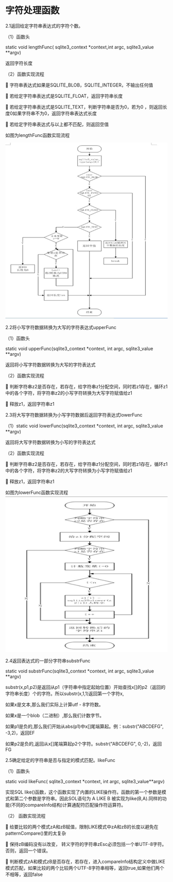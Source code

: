 # 字符处理函数
2.1返回给定字符串表达式的字符个数。

（1）函数头

static void lengthFunc( sqlite3_context *context,int argc, sqlite3_value **argv)

返回字符长度

（2）函数实现流程

	字符串表达式如果是SQLITE_BLOB，SQLITE_INTEGER，不输出任何值

	若给定字符串表达式是SQLITE_FLOAT，返回字符串长度

	若给定字符串表达式是SQLITE_TEXT，判断字符串是否为0，若为0 ，则返回长度0如果字符串不为0，返回字符串表达式长度

	若给定字符串表达式与以上都不匹配，则返回空值

如图为lengthFunc函数实现流程

<img src='lengthFunc函数.jpg'>

2.2将小写字符数据转换为大写的字符表达式upperFunc

（1）函数头

static void upperFunc(sqlite3_context *context, int argc, sqlite3_value **argv)

返回将小写字符数据转换为大写的字符表达式

（2）函数实现流程

	判断字符串z2是否存在，若存在，给字符串z1分配空间，同时若z1存在，循环z1中的各个字符，将字符串z2的小写字符转换为大写字符赋值给z1

	释放z1，返回字符串z1

2.3将大写字符数据转换为小写字符数据后返回字符表达式lowerFunc

（1）static void lowerFunc(sqlite3_context *context, int argc, sqlite3_value **argv)

返回将大写字符数据转换为小写的字符表达式

（2）函数实现流程

	判断字符串z2是否存在，若存在，给字符串z1分配空间，同时若z1存在，循环z1中的各个字符，将字符串z2的大写字符转换为小写字符赋值给z1

	释放z1，返回字符串z1

如图为lowerFunc函数实现流程
<img src='lowerFunc函数.jpg'>

2.4返回表达式的一部分字符串substrFunc

static void substrFunc(sqlite3_context *context,  int argc, sqlite3_value **argv)

substr(x,p1,p2)是返回从p1（字符串中指定起始位置）开始查找x[]的p2（返回的字符串长度）个的字符。所以substr(x,1,1)返回第一个字符x,

如果x是文本,那么我们实际上计算utf - 8字符数。

如果x是一个blob（二进制）,那么我们计数字节。

如果p1是负的,那么我们开始从abs(p1)中x[]尾端算起。例：substr("ABCDEFG", -3,2)，返回EF

如果p2是负的,返回从x[]尾端算起p2个字符。substr("ABCDEFG", 0,-2)，返回FG

2.5确定给定的字符串是否与指定的模式匹配。likeFunc

（1）函数头

static void likeFunc( sqlite3_context *context, int argc,  sqlite3_value**argv)

实现SQL like()函数，这个函数实现了内置的LIKE操作符。函数的第一个参数是模式和第二个参数是字符串。因此SOL语句为 A LIKE B
被实现为like(B,A).同样的功能(不同的compareInfo结构)计算通配符匹配操作符运算符。

（2）	函数实现流程

	给要比较的两个模式zA和zB赋值，限制LIKE模式中zA和zB的长度以避免在patternCompare()里的太复杂

	保持zB编码没有以改变， 转义字符的字符串zEsc必须包括一个单UTF-8字符。 否则，返回一个错误。

	判断模式zA和模式zB是否存在，若存在，进入compareInfo结构定义中做LIKE模式匹配，如果比较的两个比较两个UTF-8字符串相等，返回true,如果他们两个不相等，返回false

